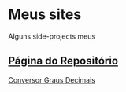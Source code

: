 # Meus sites

Alguns side-projects meus

[Página do Repositório]()
---

[Conversor Graus Decimais]()
